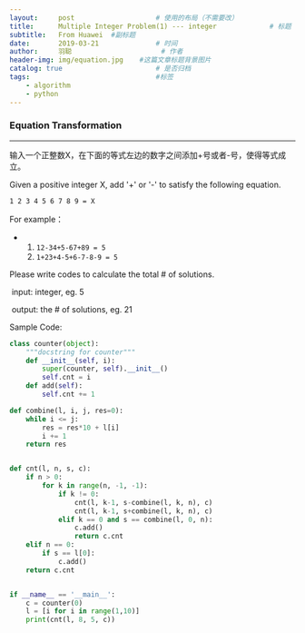 ```yaml
---
layout:     post                    # 使用的布局（不需要改）
title:      Multiple Integer Problem(1) --- integer             # 标题 
subtitle:   From Huawei  #副标题
date:       2019-03-21              # 时间
author:     羽聪                      # 作者
header-img: img/equation.jpg    #这篇文章标题背景图片
catalog: true                       # 是否归档
tags:                               #标签
    - algorithm
    - python
---
```


### Equation Transformation

---

输入一个正整数X，在下面的等式左边的数字之间添加+号或者-号，使得等式成立。

Given a positive integer X, add '+' or '-' to satisfy the following equation.

`1 2 3 4 5 6 7 8 9 = X`

For example：

- 1. `12-34+5-67+89 = 5` 
  2. `1+23+4-5+6-7-8-9 = 5`

Please write codes to calculate the total # of solutions.

​	input: integer, eg. 5

​	output: the # of solutions, eg. 21



Sample Code:

```python
class counter(object):
	"""docstring for counter"""
	def __init__(self, i):
		super(counter, self).__init__()
		self.cnt = i
	def add(self):
		self.cnt += 1

def combine(l, i, j, res=0):
	while i <= j:
		res = res*10 + l[i]
		i += 1
	return res


def cnt(l, n, s, c):
	if n > 0:
		for k in range(n, -1, -1):
			if k != 0:
				cnt(l, k-1, s-combine(l, k, n), c)
				cnt(l, k-1, s+combine(l, k, n), c)
			elif k == 0 and s == combine(l, 0, n):
				c.add()
				return c.cnt
	elif n == 0:
		if s == l[0]:
			c.add()
	return c.cnt


if __name__ == '__main__':
	c = counter(0)
	l = [i for i in range(1,10)]
	print(cnt(l, 8, 5, c))

```

